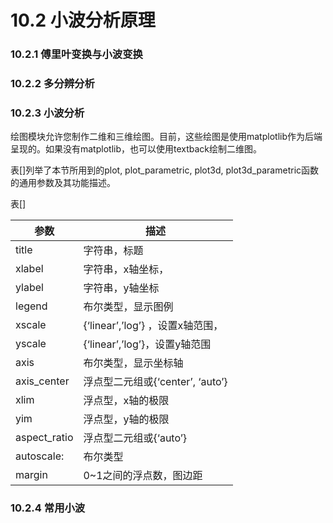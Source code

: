 # 10.2 小波分析原理


### 10.2.1 傅里叶变换与小波变换

### 10.2.2 多分辨分析

### 10.2.3 小波分析

绘图模块允许您制作二维和三维绘图。目前，这些绘图是使用matplotlib作为后端呈现的。如果没有matplotlib，也可以使用textback绘制二维图。

表[]列举了本节所用到的plot, plot_parametric, plot3d,
plot3d_parametric函数的通用参数及其功能描述。

表[]

| 参数         | 描述                             |
|--------------|----------------------------------|
| title        | 字符串，标题                     |
| xlabel       | 字符串，x轴坐标，                |
| ylabel       | 字符串，y轴坐标                  |
| legend       | 布尔类型，显示图例               |
| xscale       | {‘linear’,’log’} ，设置x轴范围， |
| yscale       | {‘linear’,’log’}，设置y轴范围    |
| axis         | 布尔类型，显示坐标轴             |
| axis_center  | 浮点型二元组或{‘center’, ‘auto’} |
| xlim         | 浮点型，x轴的极限                |
| yim          | 浮点型，y轴的极限                |
| aspect_ratio | 浮点型二元组或{‘auto’}           |
| autoscale:   | 布尔类型                         |
| margin       | 0\~1之间的浮点数，图边距         |

### 10.2.4 常用小波